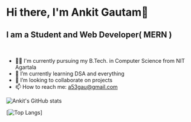 # Hi there, I'm Ankit Gautam👋
## I am a Student and Web Developer( MERN )

<br>

- 🧑‍🎓 I'm currently pursuing my B.Tech. in Computer Science from NIT Agartala
- 🌱 I’m currently learning DSA and everything
- 👯 I’m looking to collaborate on projects
- 📫 How to reach me: [a53gau@gmail.com](mailto:a53gau@gmail.com)

![Ankit's GitHub stats](https://github-readme-stats.vercel.app/api?username=TheAnkitGautam&show_icons=true&theme=radical&hide_border=true&count_private=true)

[![Top Langs](https://github-readme-stats.vercel.app/api/top-langs/?username=TheAnkitGautam&theme=radical&hide_border=true&layout=compact)]